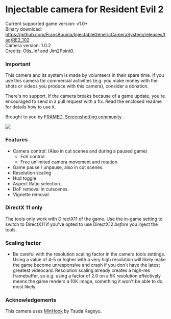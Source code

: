 Injectable camera for Resident Evil 2
============================

Current supported game version: v1.0+  
Binary download: https://github.com/FransBouma/InjectableGenericCameraSystem/releases/tag/RE2_102  
Camera version: 1.0.2  
Credits: Otis_Inf and Jim2Point0.

### Important
This camera and its system is made by volunteers in their spare time. If you use this camera for commercial activities 
(e.g. you make money with the shots or videos you produce with this camera), consider a donation. 

There's no support. If the camera breaks because of a game update, you're encouraged to send in a pull request with a fix.
Read the enclosed readme for details how to use it. 

Brought to you by [FRAMED. Screenshotting community](https://framedsc.github.io). 

![](https://framedsc.github.io/Images/FRAMED_LogoBigDarkTransparent800px.png)

### Features

- Camera control: (Also in cut scenes and during a paused game)
	- FoV control
	- Free unlimited camera movement and rotation 
- Game pause / unpause, also in cut scenes. 
- Resolution scaling
- Hud toggle
- Aspect Ratio selection.
- DoF removal in cutscenes.
- Vignette removal

### DirectX 11 only
The tools only work with DirectX11 of the game. Use the in-game setting to switch to DirectX11 if you've opted to use DirectX12
*before* you inject the tools.

### Scaling factor
* Be careful with the resolution scaling factor in the camera tools settings. Using a value of 4-5 or higher with a very 
high resolution will likely make the game become unresponsive and crash if you don't have the latest greatest videocard.
Resolution scaling already creates a high-res framebuffer, so e.g. using a factor of 2.0 on a 5K resolution effectively
means the game renders a 10K image, something it won't be able to do, most likely.

### Acknowledgements
This camera uses [MinHook](https://github.com/TsudaKageyu/minhook) by Tsuda Kageyu.
